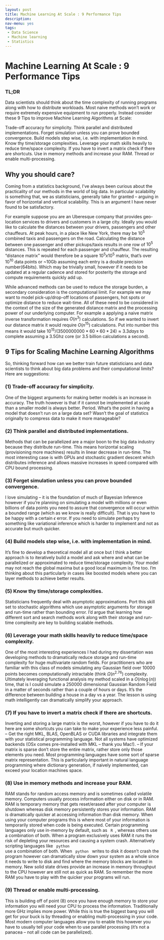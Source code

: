 ```yaml
---
layout: post
title: Machine Learning At Scale : 9 Performance Tips
description:   
nav-menu: yes
tags:
 - Data Science
 - Machine learning
 - Statistics
---
```


# Machine Learning At Scale : 9 Performance Tips

### TL;DR
Data scientists should think about the time complexity of running programs along with how to distribute workloads. Most naive methods won’t work or require extremely expensive equipment to run properly. Instead consider these 9 Tips to improve Machine Learning Algorithms at Scale:

Trade-off accuracy for simplicity.
Think parallel and distributed implementations.
Forget simulation unless you can prove bounded convergence.
Build models step wise, i.e. with implementation in mind.
Know thy time/storage complexities.
Leverage your math skills heavily to reduce time/space complexity.
If you have to invert a matrix check if there are shortcuts.
Use in memory methods and increase your RAM.
Thread or enable multi-processing.

## Why you should care?
Coming from a statistics background, I’ve always been curious about the practicality of our methods in the world of big data.
In particular scalability is something that, we as statisticians, generally take for granted – arguing in favor of horizontal and vertical scalability. This is an argument I have never found to be satisfactory.

For example suppose you are an Uberesque company that provides geo-location services to drivers and customers in a large city. Ideally you would like to calculate the distances between your drivers, passengers and other chauffeurs. At peak hours, in a place like New York, there may be $10^5$ combined taxis and passengers on the road. Calculating the distance between one passenger and other pickups/taxis results in one row of $10^5$ distances. This is repeated for each passenger and chauffeur. The resulting “distance matrix” would therefore be a square $10^5 x 10^5$ matrix, that’s over $10^{10}$ data points or ~10Gb assuming each entry is a double precision number(64bits). Which may be trivially small, however if it needs to be updated at a regular cadence and stored for posterity the storage and compute requirements quickly add up.

While advanced methods can be used to reduce the storage burden, a secondary consideration is the computational limit. For example we may want to model pick-up/drop-off locations of passengers, hot spots or optimize distance to reduce wait-time. All of these need to be considered in the context of the size of the generated distance matrix and the processing power of our underlying computer. For example a applying a naive matrix inverse transformation requires $O(n^3)$ calculations. So if we wanted to invert our distance matrix it would require $O(n^{15})$ calculations. Put into number this means it would take $10^{15}/(3500000000 * 60 * 60* 24)\approx 3.3 days$ to complete assuming a 3.5Ghz core (or 3.5 billion calculations a second).

## 9 Tips for Scaling Machine Learning Algorithms
So, thinking forward how can we better train future statisticians and data scientists to think about big data problems and their computational limits? Here are suggestions:

### (1) Trade-off accuracy for simplicity.
One of the biggest arguments for making better models is an increase in accuracy. The truth however is that if it cannot be implemented at scale than a smaller model is always better. Period. What’s the point in having a model that doesn’t run on a large data set? Wasn’t the goal of statistics originally to compress data to make it more manageable?

### (2) Think parallel and distributed implementations.
Methods that can be parallelized are a major boon to the big data industry because they distribute run-time. This means horizontal scaling (provisioning more machines) results in linear decrease in run-time. The most interesting case is with GPUs and stochastic gradient descent which distributes inference and allows massive increases in speed compared with CPU bound processing.

### (3) Forget simulation unless you can prove bounded convergence.
I love simulating – it is the foundation of much of Bayesian Inference however if you’re planning on simulating a model with millions or even billions of data points you need to assure that convergence will occur within a bounded range (which as we know is really difficult). That is you have to be happy with a certain $\epsilon$ error. If you need to simulate perhaps try something like variational inference which is harder to implement and not as accurate but much quicker.

### (4) Build models step wise, i.e. with implementation in mind.
It’s fine to develop a theoretical model all at once but I think a better approach is to iteratively build a model and ask where and what can be parallelized or approximated to reduce time/storage complexity. Your model may not reach the global maxima but a good local maximum is fine too. I’m thinking about this particularly in cases like boosted models where you can layer methods to achieve better results.

### (5) Know thy time/storage complexities.
Statisticians frequently deal with asymptotic approximations. Port this skill set to stochastic algorithms which use asymptotic arguments for storage and run-time rather than bounding error. I’d argue that learning how different sort and search methods work along with their storage and run-time complexity are key to building scalable methods.

### (6) Leverage your math skills heavily to reduce time/space complexity.
One of the most interesting experiences I had during my dissertation was developing methods to dramatically reduce storage and run-time complexity for huge multivariate random fields.
For practitioners who are familiar with this class of models simulating any Gaussian field over 10000 points becomes computationally intractable (think $\Omega(n^{2.76})$ complexity. Ultimately leveraging functional analysis my method scaled in a $O(n\log(n))$ time, that is I could simulate a 250000 dimensional Gaussian Random Field in a matter of seconds rather than a couple of hours or days. It’s the difference between building a house in a day vs a year.
The lesson is using math intelligently can dramatically simplify your approach.

### (7) If you have to invert a matrix check if there are shortcuts.
Inverting and storing a large matrix is the worst, however if you have to do it here are some shortcuts you can take to make your experience less painful.
– Get the right MKL, BLAS, OpenBLAS or CUDA libraries and integrate them with your statistical programming language. Not all systems have optimized backends (OSx comes pre-installed with MKL – thank you Mac!).
– If your matrix is sparse don’t store the entire matrix, rather store only those elements you need. Most programming languages have some sort of sparse matrix representation. This is particularly important in natural language programming where dictionary generation, if naively implemented, can exceed your location machines space.

### (8) Use in memory methods and increase your RAM.
RAM stands for random access memory and is sometimes called volatile memory. Computers usually process information either on disk or in RAM. RAM is temporary memory that gets reset/erased after your computer is shutdown whereas disk memory persistently stores your information. RAM is dramatically quicker at accessing information than disk memory. When using your computer programs this is where most of your information is temporarily stored when code is being executed. Certain programming languages only use in-memory by default, such as <code> R </code>, whereas others use a combination of both. When a program exclusively uses RAM it runs the risk of depleting your resources and causing a system crash. Alternatively scripting languages like <code> python </code> use a combination of both. When <code> python </code> writes to disk it doesn’t crash the program however can dramatically slow down your system as a whole since it needs to write to disk and find where the memory blocks are located in memory. New solid state drives provide an increase in memory throughput to the CPU however are still not as quick as RAM. So remember the more RAM you have to play with the quicker your programs will run.

### (9) Thread or enable multi-processing.
This is building off of point (8) once you have enough memory to store your information you will need your CPU to process the information. Traditionally more GHz implies more power. While this is true the biggest bang you will get for your buck is by threading or enabling multi-processing in your code. Most modern computer languages allow you to enable this however you have to usually tell your code when to use parallel processing (it’s not a panacea – not all code can be parallelized).


